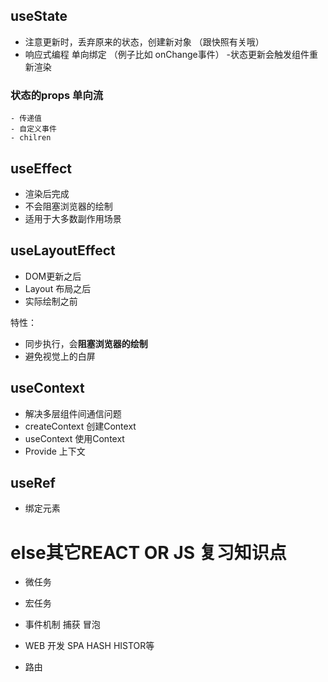 ## useState
- 注意更新时，丢弃原来的状态，创建新对象 （跟快照有关哦）
- 响应式编程 单向绑定 （例子比如 onChange事件）
-状态更新会触发组件重新渲染

### 状态的props 单向流
    - 传递值
    - 自定义事件
    - chilren

## useEffect
- 渲染后完成
- 不会阻塞浏览器的绘制
- 适用于大多数副作用场景

## useLayoutEffect
- DOM更新之后
- Layout 布局之后
- 实际绘制之前  

特性：
- 同步执行，会**阻塞浏览器的绘制**
- 避免视觉上的白屏

## useContext
- 解决多层组件间通信问题
- createContext 创建Context
- useContext 使用Context
- Provide 上下文

## useRef
- 绑定元素


# else其它REACT OR JS 复习知识点

- 微任务
- 宏任务

- 事件机制 捕获 冒泡

- WEB 开发 SPA HASH HISTOR等

- 路由

